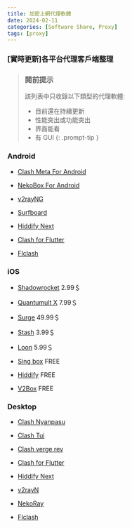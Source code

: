 ```yaml
---
title: 加密上網代理軟體
date: 2024-02-11
categories: [Software Share, Proxy]
tags: [proxy]
---
```

### [實時更新]各平台代理客戶端整理

>### 閱前提示
>該列表中只收錄以下類型的代理軟體:
>
>- 目前還在持續更新
>- 性能突出或功能突出
>- 界面能看
>- 有 GUI
{: .prompt-tip }

### Android

- [Clash Meta For Android](https://github.com/MetaCubeX/ClashMetaForAndroid/releases/latest)

- [NekoBox For Android](https://github.com/MatsuriDayo/NekoBoxForAndroid/releases/latest)

- [v2rayNG](https://play.google.com/store/apps/details?id=com.v2ray.ang)

- [Surfboard](https://play.google.com/store/apps/details?id=com.getsurfboard)

- [Hiddify Next](https://play.google.com/store/apps/details?id=app.hiddify.com)

- [Clash for Flutter](https://github.com/mapleafgo/clash-for-flutter/releases/latest)

- [Flclash](https://github.com/chen08209/FlClash/releases/latest)

### iOS

- [Shadowrocket](https://apps.apple.com/us/app/shadowrocket/id932747118)  2.99＄

- [Quantumult X](https://apps.apple.com/us/app/quantumult-x/id1443988620)  7.99＄

- [Surge](https://apps.apple.com/us/app/surge-5/id1442620678)  49.99＄

- [Stash](https://apps.apple.com/us/app/stash-rule-based-proxy/id1596063349) 3.99＄

- [Loon](https://apps.apple.com/hk/app/loon/id1373567447)  5.99＄

- [Sing box](https://apps.apple.com/us/app/sing-box/id6673731168)  FREE

- [Hiddify](https://apps.apple.com/us/app/id6596777532)  FREE

- [V2Box](https://apps.apple.com/us/app/v2box-v2ray-client/id6446814690)  FREE

### Desktop

- [Clash Nyanpasu](https://github.com/keiko233/clash-nyanpasu/releases/latest)

- [Clash Tui](https://github.com/JohanChane/clashtui/releases/latest)

- [Clash verge rev](https://github.com/clash-verge-rev/clash-verge-rev/releases/latest)

- [Clash for Flutter](https://github.com/mapleafgo/clash-for-flutter/releases/latest)

- [Hiddify Next](https://github.com/hiddify/hiddify-next/releases/latest)

- [v2rayN](https://github.com/2dust/v2rayN/releases/latest)

- [NekoRay](https://github.com/MatsuriDayo/nekoray/releases/latest)

- [Flclash](https://github.com/chen08209/FlClash/releases/latest)
